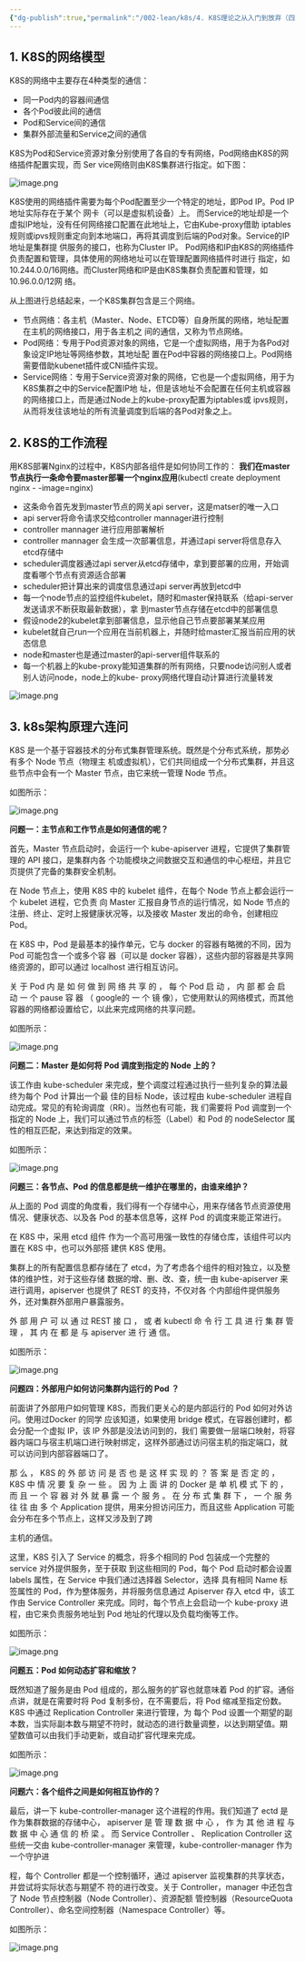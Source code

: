 ```yaml
---
{"dg-publish":true,"permalink":"/002-lean/k8s/4. K8S理论之从入门到放弃（四）/","dgPassFrontmatter":true}
---
```



## 1. **K8S的网络模型**

K8S的网络中主要存在4种类型的通信：

- 同一Pod内的容器间通信
- 各个Pod彼此间的通信
- Pod和Service间的通信
- 集群外部流量和Service之间的通信

K8S为Pod和Service资源对象分别使用了各自的专有网络，Pod网络由K8S的网络插件配置实现，而 Ser vice网络则由K8S集群进行指定。如下图：

![image.png](https://hoey-images.oss-cn-hangzhou.aliyuncs.com/img/20240530133100.png)


K8S使用的网络插件需要为每个Pod配置至少一个特定的地址，即Pod IP。Pod IP地址实际存在于某个 网卡（可以是虚拟机设备）上。 而Service的地址却是一个虚拟IP地址，没有任何网络接口配置在此地址上，它由Kube-proxy借助 iptables规则或ipvs规则重定向到本地端口，再将其调度到后端的Pod对象。Service的IP地址是集群提 供服务的接口，也称为Cluster IP。 Pod网络和IP由K8S的网络插件负责配置和管理，具体使用的网络地址可以在管理配置网络插件时进行 指定，如10.244.0.0/16网络。而Cluster网络和IP是由K8S集群负责配置和管理，如10.96.0.0/12网 络。

从上图进行总结起来，一个K8S集群包含是三个网络。

- 节点网络：各主机（Master、Node、ETCD等）自身所属的网络，地址配置在主机的网络接口，用于各主机之 间的通信，又称为节点网络。
- Pod网络：专用于Pod资源对象的网络，它是一个虚拟网络，用于为各Pod对象设定IP地址等网络参数，其地址配 置在Pod中容器的网络接口上。Pod网络需要借助kubenet插件或CNI插件实现。
- Service网络：专用于Service资源对象的网络，它也是一个虚拟网络，用于为K8S集群之中的Service配置IP地 址，但是该地址不会配置在任何主机或容器的网络接口上，而是通过Node上的kube-proxy配置为iptables或 ipvs规则，从而将发往该地址的所有流量调度到后端的各Pod对象之上。

## 2. **K8S的工作流程**

用K8S部署Nginx的过程中，K8S内部各组件是如何协同工作的： **我们在master节点执行一条命令要master部署一个nginx应用**(kubectl create deployment nginx - -image=nginx)

- 这条命令首先发到master节点的网关api server，这是matser的唯一入口
- api server将命令请求交给controller mannager进行控制
- controller mannager 进行应用部署解析
- controller mannager 会生成一次部署信息，并通过api server将信息存入etcd存储中
- scheduler调度器通过api server从etcd存储中，拿到要部署的应用，开始调度看哪个节点有资源适合部署
- scheduler把计算出来的调度信息通过api server再放到etcd中
- 每一个node节点的监控组件kubelet，随时和master保持联系（给api-server发送请求不断获取最新数据），拿 到master节点存储在etcd中的部署信息
- 假设node2的kubelet拿到部署信息，显示他自己节点要部署某某应用
- kubelet就自己run一个应用在当前机器上，并随时给master汇报当前应用的状态信息
- node和master也是通过master的api-server组件联系的
- 每一个机器上的kube-proxy能知道集群的所有网络，只要node访问别人或者别人访问node，node上的kube- proxy网络代理自动计算进行流量转发

![image.png](https://hoey-images.oss-cn-hangzhou.aliyuncs.com/img/20240530133124.png)


## 3. **k8s架构原理六连问**

K8S 是一个基于容器技术的分布式集群管理系统。既然是个分布式系统，那势必有多个 Node 节点（物理主 机或虚拟机），它们共同组成一个分布式集群，并且这些节点中会有一个 Master 节点，由它来统一管理 Node 节点。

如图所示：

![image.png](https://hoey-images.oss-cn-hangzhou.aliyuncs.com/img/20240530133145.png)


**问题一：主节点和工作节点是如何通信的呢？**

首先，Master 节点启动时，会运行一个 kube-apiserver 进程，它提供了集群管理的 API 接口，是集群内各 个功能模块之间数据交互和通信的中心枢纽，并且它页提供了完备的集群安全机制。

在 Node 节点上，使用 K8S 中的 kubelet 组件，在每个 Node 节点上都会运行一个 kubelet 进程，它负责 向 Master 汇报自身节点的运行情况，如 Node 节点的注册、终止、定时上报健康状况等，以及接收 Master 发出的命令，创建相应 Pod。

在 K8S 中，Pod 是最基本的操作单元，它与 docker 的容器有略微的不同，因为 Pod 可能包含一个或多个容 器（可以是 docker 容器），这些内部的容器是共享网络资源的，即可以通过 localhost 进行相互访问。

关 于 Pod  内 是 如 何 做 到 网 络 共 享 的 ， 每 个 Pod  启 动 ， 内 部 都 会 启 动 一 个 pause 容 器 （ google的 一 个 镜 像），它使用默认的网络模式，而其他容器的网络都设置给它，以此来完成网络的共享问题。

如图所示：

![image.png](https://hoey-images.oss-cn-hangzhou.aliyuncs.com/img/20240530133159.png)


**问题二：Master 是如何将 Pod 调度到指定的 Node 上的？**

该工作由 kube-scheduler 来完成，整个调度过程通过执行一些列复杂的算法最终为每个 Pod 计算出一个最 佳的目标 Node，该过程由 kube-scheduler 进程自动完成。常见的有轮询调度（RR）。当然也有可能，我 们需要将 Pod 调度到一个指定的 Node 上，我们可以通过节点的标签（Label）和 Pod 的 nodeSelector 属 性的相互匹配，来达到指定的效果。

如图所示：

![image.png](https://hoey-images.oss-cn-hangzhou.aliyuncs.com/img/20240530133208.png)


**问题三：各节点、Pod 的信息都是统一维护在哪里的，由谁来维护？**

从上面的 Pod 调度的角度看，我们得有一个存储中心，用来存储各节点资源使用情况、健康状态、以及各 Pod 的基本信息等，这样 Pod 的调度来能正常进行。

在 K8S 中，采用 etcd 组件 作为一个高可用强一致性的存储仓库，该组件可以内置在 K8S 中，也可以外部搭 建供 K8S 使用。

集群上的所有配置信息都存储在了 etcd，为了考虑各个组件的相对独立，以及整体的维护性，对于这些存储 数据的增、删、改、查，统一由 kube-apiserver 来进行调用，apiserver 也提供了 REST 的支持，不仅对各 个内部组件提供服务外，还对集群外部用户暴露服务。

外 部 用 户 可 以 通 过 REST 接 口 ， 或 者 kubectl 命 令 行 工 具 进 行 集 群 管 理 ， 其 内 在 都 是 与 apiserver  进 行 通 信。

如图所示：

![image.png](https://hoey-images.oss-cn-hangzhou.aliyuncs.com/img/20240530133218.png)


**问题四：外部用户如何访问集群内运行的 Pod ？**

前面讲了外部用户如何管理 K8S，而我们更关心的是内部运行的 Pod 如何对外访问。使用过Docker 的同学 应该知道，如果使用 bridge 模式，在容器创建时，都会分配一个虚拟 IP，该 IP 外部是没法访问到的，我们 需要做一层端口映射，将容器内端口与宿主机端口进行映射绑定，这样外部通过访问宿主机的指定端口，就 可以访问到内部容器端口了。

那 么 ， K8S 的 外 部 访 问 是 否 也 是 这 样 实 现 的 ？ 答 案 是 否 定 的 ， K8S 中 情 况 要 复 杂 一 些 。 因 为 上 面 讲 的 Docker 是 单 机 模 式 下 的 ， 而 且 一 个 容 器 对 外 就 暴 露 一 个 服 务 。 在 分 布 式 集 群 下 ， 一 个 服 务 往 往 由 多 个 Application 提供，用来分担访问压力，而且这些 Application 可能会分布在多个节点上，这样又涉及到了跨

主机的通信。

这里，K8S 引入了 Service 的概念，将多个相同的 Pod 包装成一个完整的 service 对外提供服务，至于获取 到这些相同的 Pod，每个 Pod 启动时都会设置 labels 属性，在 Service 中我们通过选择器 Selector，选择 具有相同 Name 标签属性的 Pod，作为整体服务，并将服务信息通过 Apiserver 存入 etcd 中，该工作由 Service Controller 来完成。同时，每个节点上会启动一个 kube-proxy 进程，由它来负责服务地址到 Pod 地址的代理以及负载均衡等工作。

如图所示：

![image.png](https://hoey-images.oss-cn-hangzhou.aliyuncs.com/img/20240530133231.png)


**问题五：Pod 如何动态扩容和缩放？**

既然知道了服务是由 Pod 组成的，那么服务的扩容也就意味着 Pod 的扩容。通俗点讲，就是在需要时将 Pod 复制多份，在不需要后，将 Pod 缩减至指定份数。K8S 中通过 Replication Controller 来进行管理，为 每个 Pod 设置一个期望的副本数，当实际副本数与期望不符时，就动态的进行数量调整，以达到期望值。期 望数值可以由我们手动更新，或自动扩容代理来完成。

如图所示：

![image.png](https://hoey-images.oss-cn-hangzhou.aliyuncs.com/img/20240530133240.png)


**问题六：各个组件之间是如何相互协作的？**

最后，讲一下 kube-controller-manager 这个进程的作用。我们知道了 ectd 是作为集群数据的存储中心， apiserver  是 管 理 数 据 中 心 ， 作 为 其 他 进 程 与 数 据 中 心 通 信 的 桥 梁 。 而 Service  Controller 、 Replication Controller 这些统一交由 kube-controller-manager 来管理，kube-controller-manager 作为一个守护进

程，每个 Controller 都是一个控制循环，通过 apiserver 监视集群的共享状态，并尝试将实际状态与期望不 符的进行改变。关于 Controller，manager 中还包含了 Node 节点控制器（Node Controller）、资源配额 管控制器（ResourceQuota Controller）、命名空间控制器（Namespace Controller）等。

如图所示：

![image.png](https://hoey-images.oss-cn-hangzhou.aliyuncs.com/img/20240530133250.png)